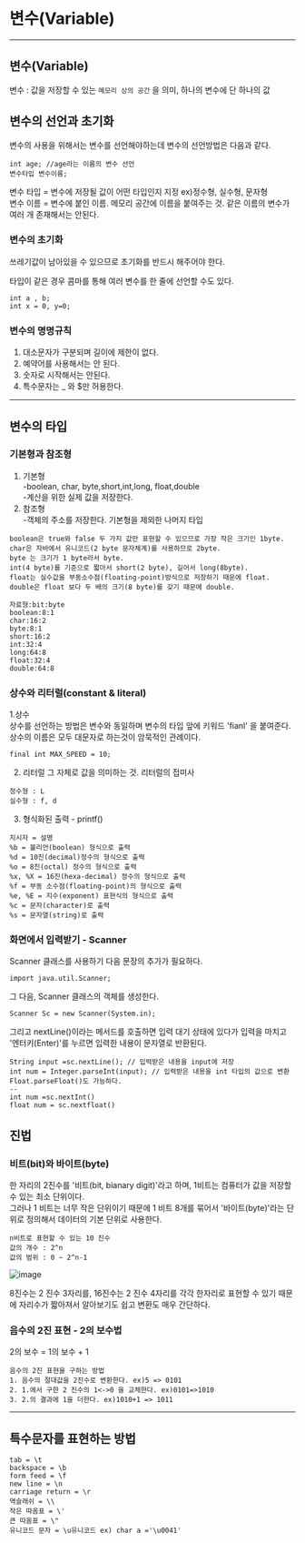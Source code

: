 # 변수(Variable)
***
## 변수(Variable)
변수 : 값을 저장할 수 있는 ```메모리 상의 공간``` 을 의미, 하나의 변수에 단 하나의 값

## 변수의 선언과 초기화
변수의 사용을 위해서는 변수를 선언해야하는데 변수의 선언방법은 다음과 같다.
```
int age; //age라는 이름의 변수 선언
변수타입 변수이름;
```
변수 타입 = 변수에 저장될 값이 어떤 타입인지 지정 ex)정수형, 실수형, 문자형
<br>
변수 이름 = 변수에 붙인 이름. 메모리 공간에 이름을 붙여주는 것. 같은 이름의 변수가 여러 개 존재해서는 안된다.

### 변수의 초기화
쓰레기값이 남아있을 수 있으므로 초기화를 반드시 해주어야 한다.

타입이 같은 경우 콤마를 통해 여러 변수를 한 줄에 선언할 수도 있다.
```
int a , b; 
int x = 0, y=0;
```

### 변수의 명명규칙
1. 대소문자가 구분되며 길이에 제한이 없다.
2. 예약어를 사용해서는 안 된다.
3. 숫자로 시작해서는 안된다.
4. 특수문자는 _ 와 $만 허용한다.

***
## 변수의 타입
### 기본형과 참조형
1. 기본형<br>
  -boolean, char, byte,short,int,long, float,double<br>
  -계산을 위한 실제 값을 저장한다.
2. 참조형<br>
  -객체의 주소를 저장한다. 기본형을 제외한 나머지 타입    
  
```
boolean은 true와 false 두 가지 값만 표현할 수 있으므로 가장 작은 크기인 1byte.
char은 자바에서 유니코드(2 byte 문자체계)를 사용하므로 2byte.
byte 는 크기가 1 byte라서 byte.
int(4 byte)를 기준으로 짧아서 short(2 byte), 길어서 long(8byte).
float는 실수값을 부동소수점(floating-point)방식으로 저장하기 때문에 float.
double은 float 보다 두 배의 크기(8 byte)를 갖기 때문에 double.

자료형:bit:byte
boolean:8:1
char:16:2
byte:8:1
short:16:2
int:32:4
long:64:8
float:32:4
double:64:8
```

### 상수와 리터럴(constant & literal)
1.상수    
상수를 선언하는 방법은 변수와 동일하며 변수의 타입 앞에 키워드 'fianl' 을 붙여준다. 상수의 이름은 모두 대문자로 하는것이 암묵적인 관례이다.
```
final int MAX_SPEED = 10;
```

2. 리터럴
그 자체로 값을 의미하는 것.
리터럴의 접미사
```
정수형 : L
실수형 : f, d
```

3. 형식화된 출력 - printf()
```
지시자 = 설명
%b = 불리언(boolean) 형식으로 출력
%d = 10진(decimal)정수의 형식으로 출력
%o = 8진(octal) 정수의 형식으로 출력
%x, %X = 16진(hexa-decimal) 정수의 형식으로 출력
%f = 부동 소수점(floating-point)의 형식으로 출력
%e, %E = 지수(exponent) 표현식의 형식으로 출력
%c = 문자(character)로 출력
%s = 문자열(string)로 출력
```

### 화면에서 입력받기 - Scanner
Scanner 클래스를 사용하기 다음 문장의 추가가 필요하다.
```
import java.util.Scanner;
```
그 다음, Scanner 클래스의 객체를 생성한다.
```
Scanner Sc = new Scanner(System.in);
```
그리고 nextLine()이라는 메서드를 호출하면 입력 대기 상태에 있다가 입력을 마치고 '엔터키(Enter)'를 누르면 입력한 내용이 문자열로 반환된다.
```
String input =sc.nextLine(); // 입력받은 내용을 input에 저장
int num = Integer.parseInt(input); // 입력받은 내용을 int 타입의 값으로 변환
Float.parseFloat()도 가능하다.
-- 
int num =sc.nextInt()
float num = sc.nextfloat()
```

## 진법
### 비트(bit)와 바이트(byte)
한 자리의 2진수를 '비트(bit, bianary digit)'라고 하며, 1비트는 컴퓨터가 값을 저장할 수 있는 최소 단위이다.    
그러나 1 비트는 너무 작은 단위이기 때문에 1 비트 8개를 묶어서 '바이트(byte)'라는 단위로 정의해서 데이터의 기본 단위로 사용한다.

```
n비트로 표현할 수 있는 10 진수
값의 개수 : 2^n
값의 범위 : 0 ~ 2^n-1
```
![image](https://user-images.githubusercontent.com/62749021/183057269-d2752a93-7330-4560-82d4-07cd147c6d27.png)

8진수는 2 진수 3자리를, 16진수는 2 진수 4자리를 각각 한자리로 표현할 수 있기 때문에 자리수가 짧아져서 알아보기도 쉽고 변환도 매우 간단하다.

### 음수의 2진 표현 - 2의 보수법
2의 보수 = 1의 보수 + 1
```
음수의 2진 표현을 구하는 방법
1. 음수의 절대값을 2진수로 변환한다. ex)5 => 0101
2. 1.에서 구한 2 진수의 1<->0 을 교체한다. ex)0101=>1010
3. 2.의 결과에 1을 더한다. ex)1010+1 => 1011
```
***
## 특수문자를 표현하는 방법
```
tab = \t
backspace = \b
form feed = \f
new line = \n
carriage return = \r
역슬래쉬 = \\
작은 따옴표 = \'
큰 따옴표 = \"
유니코드 문자 = \u유니코드 ex) char a ='\u0041'
```
